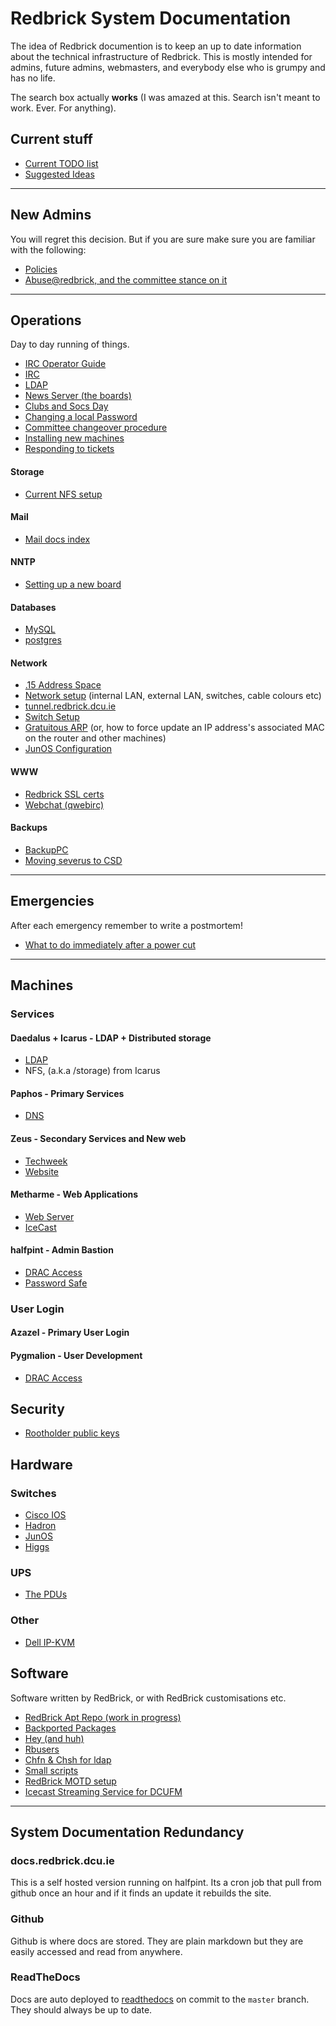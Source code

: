 # Redbrick System Documentation

The idea of Redbrick documention is to keep an up to date information about the
technical infrastructure of Redbrick. This is mostly intended for admins, future
admins, webmasters, and everybody else who is grumpy and has no life.

The search box actually **works** (I was amazed at this. Search isn't meant to
work. Ever. For anything).

## Current stuff

- [Current TODO list](plans/TODO-2017)
- [Suggested Ideas](plans/project-ideas)

---

## New Admins

You will regret this decision. But if you are sure make sure you are familiar
with the following:

- [Policies](procedures/policies)
- [Abuse@redbrick, and the committee stance on it](procedures/abuse)

---

## Operations

Day to day running of things.

- [IRC Operator Guide](procedures/irc_operator)
- [IRC](services/irc)
- [LDAP](services/ldap)
- [News Server (the boards)](services/news)
- [Clubs and Socs Day](procedures/rrs)
- [Changing a local Password](procedures/passwd)
- [Committee changeover procedure](procedures/committeechangeover)
- [Installing new machines](procedures/newinstalls)
- [Responding to tickets](procedures/ticketing)

#### Storage

- [Current NFS setup](services/nfs)

#### Mail

- [Mail docs index](mail)

#### NNTP

- [Setting up a new board](procedures/newboard)

#### Databases

- [MySQL](services/mysql)
- [postgres](services/postgres)

#### Network

- [.15 Address Space](network/mainaddressspace)
- [Network setup](network/networksetup) (internal LAN, external LAN, switches,
  cable colours etc)
- [tunnel.redbrick.dcu.ie](services/tunnel.redbrick.dcu.ie.md)
- [Switch Setup](procedures/switch)
- [Gratuitous ARP](procedures/gratuitousarp) (or, how to force update an IP
  address's associated MAC on the router and other machines)
- [JunOS Configuration](network/junos)

#### WWW

- [Redbrick SSL certs](web/ssl)
- [Webchat (qwebirc)](web/webchat)

#### Backups

- [BackupPC](services/backuppc)
- [Moving severus to CSD](procedures/severuscolocation)

---

## Emergencies

After each emergency remember to write a postmortem!

- [What to do immediately after a power cut](procedures/post_powercut)

---

## Machines

### Services

#### Daedalus + Icarus - LDAP + Distributed storage

- [LDAP](services/ldap)
- NFS, (a.k.a /storage) from Icarus

#### Paphos - Primary Services

- [DNS](services/bind9)

#### Zeus - Secondary Services and New web

- [Techweek](web/techweek)
- [Website](web/website)

#### Metharme - Web Applications

- [Web Server](web/apache)
- [IceCast](services/icecast2)

#### halfpint - Admin Bastion

- [DRAC Access](procedures/dracaccess)
- [Password Safe](procedures/pwsafe)

### User Login

#### Azazel - Primary User Login

#### Pygmalion - User Development

- [DRAC Access](procedures/dracaccess)

## Security

- [Rootholder public keys](procedures/gpgkeys)

## Hardware

### Switches

- [Cisco IOS](network/ciscoios)
- [Hadron](network/hadron)
- [JunOS](network/junos)
- [Higgs](network/higgs)

### UPS

- [The PDUs](hardware/the_pdus)

### Other

- [Dell IP-KVM](hardware/ipkvm)

## Software

Software written by RedBrick, or with RedBrick customisations etc.

- [RedBrick Apt Repo (work in progress)](procedures/redbrick-apt)
- [Backported Packages](procedures/backport-packages)
- [Hey (and huh)](services/hey)
- [Rbusers](procedures/rbusers)
- [Chfn & Chsh for ldap](procedures/ldapchshchfn)
- [Small scripts](procedures/rbscripts)
- [RedBrick MOTD setup](services/unifiedmotd)
- [Icecast Streaming Service for DCUFM](services/icecast2)

---

## System Documentation Redundancy

### docs.redbrick.dcu.ie

This is a self hosted version running on halfpint. Its a cron job that pull from
github once an hour and if it finds an update it rebuilds the site.

### Github

Github is where docs are stored. They are plain markdown but they are easily
accessed and read from anywhere.

### ReadTheDocs

Docs are auto deployed to [readthedocs](https://readthedocs.io) on commit to the
`master` branch. They should always be up to date.
